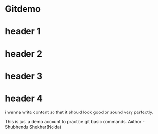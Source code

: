 # Gitdemo
# header 1
# header 2
# header 3
# header 4
i wanna write content so that it should look good or sound very perfectly.

This is just a demo account to practice git basic commands.
Author -Shubhendu Shekhar(Noida)
